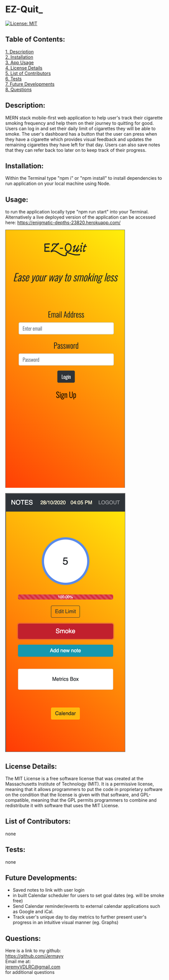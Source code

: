 # EZ-Quit_
[![License: MIT](https://img.shields.io/badge/License-MIT-yellow.svg)](https://opensource.org/licenses/MIT)  
 ## Table of Contents:  
[1. Description](#Description)  
[2. Installation](#Installation)  
[3. App Usage](#Usage)  
[4. License Details](#License-Details)  
[5. List of Contributors](#List-of-Contributors)  
[6. Tests](#Tests)  
[7. Future Developments](#Future-Developments)  
[8. Questions](#Questions)  

## Description:
MERN stack mobile-first web application to help user's track their cigarette smoking frequency and help them on their journey to quitting for good. Users can log in and set their daily limit of cigarettes they will be able to smoke. The user's dashboard has a button that the user can press when they have a cigarette which provides visual feedback and updates the remaining cigarettes they have left for that day. Users can also save notes that they can refer back too later on to keep track of their progress.

## Installation:
Within the Terminal type "npm i" or "npm install" to install dependencies to run application on your local machine using Node.

## Usage:
to run the application locally type "npm run start" into your Terminal. Alternatively a live deployed version of the application can be accessed here:  https://enigmatic-depths-23820.herokuapp.com/

![](/screenshots/1.png)

![](/screenshots/2.png)


## License Details:  
  
 The MIT License is a free software license that was created at the Massachusetts Institute of Technology (MIT). It is a permissive license, meaning that it allows programmers to put the code in proprietary software on the condition that the license is given with that software, and GPL-compatible, meaning that the GPL permits programmers to combine and redistribute it with software that uses the MIT License.  
 
## List of Contributors: 
none
 
## Tests: 
none


## Future Developments:
* Saved notes to link with user login
* in built Calendar scheduler for users to set goal dates (eg. will be smoke free)
* Send Calendar reminder/events to external calendar applications such as Google and iCal.
* Track user's unique day to day metrics to further present user's progress in an intuitive visual manner (eg. Graphs)


## Questions:
 Here is a link to my github:  
https://github.com/Jermayy  
 Email me at:  
jeremyVDLRC@gmail.com  
for additional questions 



